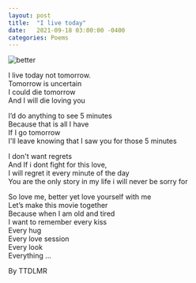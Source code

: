 ```yaml
---
layout: post
title:  "I live today"
date:   2021-09-18 03:00:00 -0400
categories: Poems
---
```


![better](https://i.ytimg.com/vi/Vlk0yk1U6AE/maxresdefault.jpg)<br>

I live today not tomorrow.<br>
Tomorrow is uncertain<br>
I could die tomorrow <br>
And I will die loving you<br>

I’d do anything to see 5 minutes<br>
Because that is all I have<br>
If I go tomorrow<br>
I'll leave knowing that I saw you for those 5 minutes<br>

I don't want regrets<br>
And If i dont fight for this love, <br>
I will regret it every minute of the day<br>
You are the only story in my life i will never be sorry for<br>

So love me, better yet love yourself with me<br>
Let’s make this movie together <br>
Because when I am old and tired<br>
I want to remember every kiss<br>
Every hug<br>
Every love session<br>
Every look<br>
Everything …<br>

By TTDLMR

